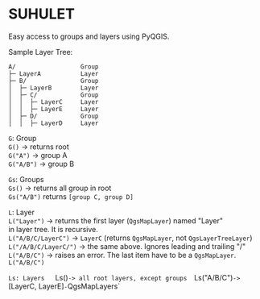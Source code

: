 # SUHULET
Easy access to groups and layers using PyQGIS.

Sample Layer Tree:

    A/                  Group
    ├─ LayerA           Layer
    ├─ B/               Group
    │  ├─ LayerB        Layer
    │  ├─ C/            Group
    │  │  ├─ LayerC     Layer
    │  │  ├─ LayerE     Layer
    │  ├─ D/            Group
    │  │  ├─ LayerD     Layer

`G`: Group  
`G()` -> returns root  
`G("A")` -> group A  
`G("A/B")` -> group B

`Gs`: Groups  
`Gs()` -> returns all group in root  
`Gs("A/B")` returns `[group C, group D]`

`L`: Layer  
`L("Layer")` -> returns the first layer (`QgsMapLayer`) named "Layer"   
              in layer tree. It is recursive.  
`L("A/B/C/LayerC")` -> `LayerC` (returns `QgsMapLayer`, not `QgsLayerTreeLayer`)  
`L("/A/B/C/LayerC/")` -> the same above. Ignores leading and trailing "/"
`L("A/B/C")` -> raises an error. The last item have to be a `QgsMapLayer`.  
`L("A/B/C")`

`Ls: Layers  
`Ls()` -> all root layers, except groups  
`Ls("A/B/C")` -> `[LayerC, LayerE]` - `QgsMapLayers`  